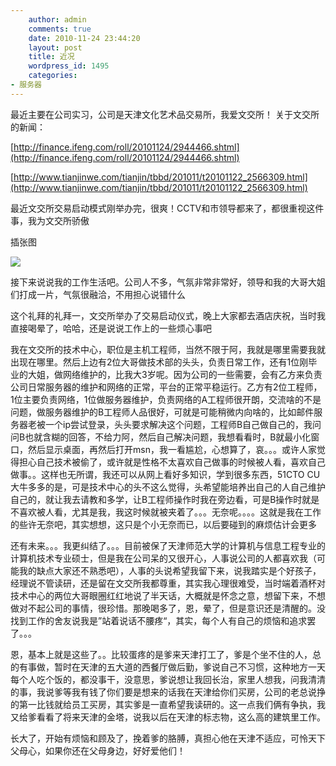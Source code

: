 ```yaml
---
    author: admin
    comments: true
    date: 2010-11-24 23:44:20
    layout: post
    title: 近况
    wordpress_id: 1495
    categories:
- 服务器
---
```


最近主要在公司实习，公司是天津文化艺术品交易所，我爱文交所！
关于文交所的新闻：

[http://finance.ifeng.com/roll/20101124/2944466.shtml](http://finance.ifeng.com/roll/20101124/2944466.shtml)

[http://www.tianjinwe.com/tianjin/tbbd/201011/t20101122_2566309.html](http://www.tianjinwe.com/tianjin/tbbd/201011/t20101122_2566309.html)

最近文交所交易启动模式刚举办完，很爽！CCTV和市领导都来了，都很重视这件事，我为文交所骄傲

插张图

![](http://imgur.com/oZTno.jpg)

接下来说说我的工作生活吧。公司人不多，气氛非常非常好，领导和我的大哥大姐们打成一片，气氛很融洽，不用担心说错什么

这个礼拜的礼拜一，文交所举办了交易启动仪式，晚上大家都去酒店庆祝，当时我直接喝晕了，哈哈，还是说说工作上的一些烦心事吧

我在文交所的技术中心，职位是主机工程师，当然不限于阿，我就是哪里需要我就出现在哪里。然后上边有2位大哥做技术部的头头，负责日常工作，还有1位刚毕业的大姐，做网络维护的，比我大3岁呢。因为公司的一些需要，会有乙方来负责公司日常服务器的维护和网络的正常，平台的正常平稳运行。乙方有2位工程师，1位主要负责网络，1位做服务器维护，负责网络的A工程师很开朗，交流啥的不是问题，做服务器维护的B工程师人品很好，可就是可能稍微内向啥的，比如邮件服务器老被一个ip尝试登录，头头要求解决这个问题，工程师B自己做自己的，我问问B也就含糊的回答，不给力阿，然后自己解决问题，我想看看时，B就最小化窗口，然后显示桌面，再然后打开msn，我一看尴尬，心想算了，哀。。。或许人家觉得担心自己技术被偷了，或许就是性格不太喜欢自己做事的时候被人看，喜欢自己做事。。这样也无所谓，我还可以从网上看好多知识，学到很多东西，51CTO CU 大牛多多的是，可是技术中心的头不这么觉得，头希望能培养出自己的人自己维护自己的，就让我去请教和多学，让B工程师操作时我在旁边看，可是B操作时就是不喜欢被人看，尤其是我，我这时候就被夹着了。。。无奈呢。。。。这就是我在工作的些许无奈吧，其实想想，这只是个小无奈而已，以后要碰到的麻烦估计会更多

还有未来。。。我更纠结了。。。目前被保了天津师范大学的计算机与信息工程专业的计算机技术专业硕士，但是我在公司呆的又很开心，人事说公司的人都喜欢我（可能我的缺点大家还不熟悉吧），人事的头说希望我留下来，说我踏实是个好孩子，经理说不管读研，还是留在文交所我都尊重，其实我心理很难受，当时端着酒杯对技术中心的两位大哥眼圈红红地说了半天话，大概就是怀念之意，想留下来，不想做对不起公司的事情，很珍惜。那晚喝多了，恩，晕了，但是意识还是清醒的。没找到工作的舍友说我是”站着说话不腰疼“，其实，每个人有自己的烦恼和追求罢了。。。

恩，基本上就是这些了。。比较蛋疼的是爹来天津打工了，爹是个坐不住的人，总的有事做，暂时在天津的五大道的西餐厅做后勤，爹说自己不习惯，这种地方一天每个人吃个饭的，都没事干，没意思，爹说想让我回长治，家里人想我，问我清清的事，我说爹等我有钱了你们要是想来的话我在天津给你们买房，公司的老总说挣的第一比钱就给员工买房，其实爹是一直希望我读研的。这一点我们俩有争执，我又给爹看看了将来天津的金塔，说我以后在天津的标志物，这么高的建筑里工作。

长大了，开始有烦恼和顾及了，挽着爹的胳膊，真担心他在天津不适应，可怜天下父母心，如果你还在父母身边，好好爱他们！
